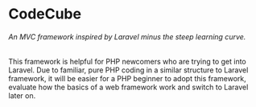 # CodeCube
###### An MVC framework inspired by Laravel minus the steep learning curve.
This framework is helpful for PHP newcomers who are trying to get into Laravel. Due to familiar, pure PHP coding in a similar structure to Laravel framework, it will be easier for a PHP beginner to adopt this framework, evaluate how the basics of a web framework work and switch to Laravel later on. 
 
